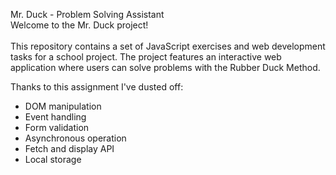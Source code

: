Mr. Duck - Problem Solving Assistant <br> Welcome to the Mr. Duck project! <br><br>
This repository contains a set of JavaScript exercises and web development tasks for a school project. The project features an interactive web application where users can solve problems with the Rubber Duck Method.

Thanks to this assignment I've dusted off:
- DOM manipulation
- Event handling
- Form validation
- Asynchronous operation
- Fetch and display API
- Local storage
